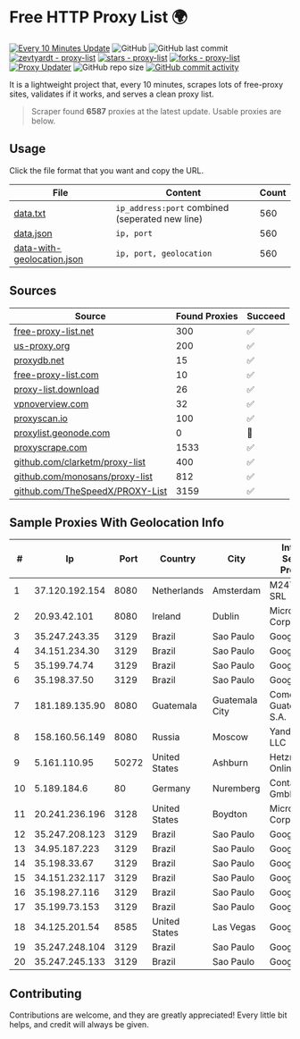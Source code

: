 
# Free HTTP Proxy List 🌍

[![Every 10 Minutes Update](https://github.com/mertguvencli/http-proxy-list/actions/workflows/main.yml/badge.svg?branch=main)](https://github.com/mertguvencli/http-proxy-list/actions/workflows/main.yml)
![GitHub](https://img.shields.io/github/license/mertguvencli/http-proxy-list)
![GitHub last commit](https://img.shields.io/github/last-commit/mertguvencli/http-proxy-list)
[![zevtyardt - proxy-list](https://img.shields.io/static/v1?label=zevtyardt&message=proxy-list&color=blue&logo=github)](https://github.com/zevtyardt/proxy-list "Go to GitHub repo")
[![stars - proxy-list](https://img.shields.io/github/stars/zevtyardt/proxy-list?style=social)](https://github.com/zevtyardt/proxy-list)
[![forks - proxy-list](https://img.shields.io/github/forks/zevtyardt/proxy-list?style=social)](https://github.com/zevtyardt/proxy-list)
[![Proxy Updater](https://github.com/zevtyardt/proxy-list/workflows/Proxy%20Updater/badge.svg)](https://github.com/zevtyardt/proxy-list/actions?query=workflow:"Proxy+Updater")
![GitHub repo size](https://img.shields.io/github/repo-size/zevtyardt/proxy-list)
[![GitHub commit activity](https://img.shields.io/github/commit-activity/m/zevtyardt/proxy-list?logo=commits)](https://github.com/zevtyardt/proxy-list/commits/main)

It is a lightweight project that, every 10 minutes, scrapes lots of free-proxy sites, validates if it works, and serves a clean proxy list.

> Scraper found **6587** proxies at the latest update. Usable proxies are below.

## Usage

Click the file format that you want and copy the URL.

|File|Content|Count|
|----|-------|-----|
|[data.txt](https://raw.githubusercontent.com/mertguvencli/http-proxy-list/main/proxy-list/data.txt)|`ip_address:port` combined (seperated new line)|560|
|[data.json](https://raw.githubusercontent.com/mertguvencli/http-proxy-list/main/proxy-list/data.json)|`ip, port`|560|
|[data-with-geolocation.json](https://raw.githubusercontent.com/mertguvencli/http-proxy-list/main/proxy-list/data-with-geolocation.json)|`ip, port, geolocation`|560|

## Sources

|Source|Found Proxies|Succeed|
|------|-------------|-------|
|[free-proxy-list.net](https://free-proxy-list.net)|300|✅|
|[us-proxy.org](https://www.us-proxy.org)|200|✅|
|[proxydb.net](http://proxydb.net)|15|✅|
|[free-proxy-list.com](https://free-proxy-list.com/?page=&port=&type%5B%5D=http&type%5B%5D=https&up_time=0&search=Search)|10|✅|
|[proxy-list.download](https://www.proxy-list.download/HTTP)|26|✅|
|[vpnoverview.com](https://vpnoverview.com/privacy/anonymous-browsing/free-proxy-servers)|32|✅|
|[proxyscan.io](https://www.proxyscan.io)|100|✅|
|[proxylist.geonode.com](https://proxylist.geonode.com/api/proxy-list?limit=300&page=1&sort_by=lastChecked&sort_type=desc&protocols=http,https)|0|🚫|
|[proxyscrape.com](https://api.proxyscrape.com/v2/?request=displayproxies&protocol=http&timeout=10000&country=all&ssl=all&anonymity=all)|1533|✅|
|[github.com/clarketm/proxy-list](https://raw.githubusercontent.com/clarketm/proxy-list/master/proxy-list-raw.txt)|400|✅|
|[github.com/monosans/proxy-list](https://raw.githubusercontent.com/monosans/proxy-list/main/proxies/http.txt)|812|✅|
|[github.com/TheSpeedX/PROXY-List](https://raw.githubusercontent.com/TheSpeedX/PROXY-List/master/http.txt)|3159|✅|


## Sample Proxies With Geolocation Info

|#|Ip|Port|Country|City|Internet Service Provider|
|-|--|----|-------|----|-------------------------|
|1|37.120.192.154|8080|Netherlands|Amsterdam|M247 Europe SRL|
|2|20.93.42.101|8080|Ireland|Dublin|Microsoft Corporation|
|3|35.247.243.35|3129|Brazil|Sao Paulo|Google LLC|
|4|34.151.234.30|3129|Brazil|Sao Paulo|Google LLC|
|5|35.199.74.74|3129|Brazil|Sao Paulo|Google LLC|
|6|35.198.37.50|3129|Brazil|Sao Paulo|Google LLC|
|7|181.189.135.90|8080|Guatemala|Guatemala City|Comcel Guatemala S.A.|
|8|158.160.56.149|8080|Russia|Moscow|Yandex.Cloud LLC|
|9|5.161.110.95|50272|United States|Ashburn|Hetzner Online GmbH|
|10|5.189.184.6|80|Germany|Nuremberg|Contabo GmbH|
|11|20.241.236.196|3128|United States|Boydton|Microsoft Corporation|
|12|35.247.208.123|3129|Brazil|Sao Paulo|Google LLC|
|13|34.95.187.223|3129|Brazil|Sao Paulo|Google LLC|
|14|35.198.33.67|3129|Brazil|Sao Paulo|Google LLC|
|15|34.151.232.117|3129|Brazil|Sao Paulo|Google LLC|
|16|35.198.27.116|3129|Brazil|Sao Paulo|Google LLC|
|17|35.199.73.153|3129|Brazil|Sao Paulo|Google LLC|
|18|34.125.201.54|8585|United States|Las Vegas|Google LLC|
|19|35.247.248.104|3129|Brazil|Sao Paulo|Google LLC|
|20|35.247.245.133|3129|Brazil|Sao Paulo|Google LLC|



## Contributing

Contributions are welcome, and they are greatly appreciated! Every
little bit helps, and credit will always be given.

